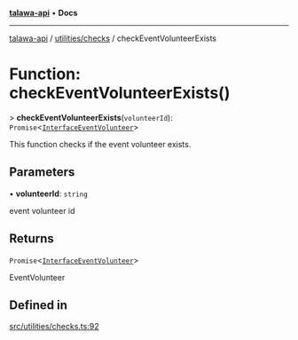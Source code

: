 [**talawa-api**](../../../README.md) • **Docs**

***

[talawa-api](../../../modules.md) / [utilities/checks](../README.md) / checkEventVolunteerExists

# Function: checkEventVolunteerExists()

\> **checkEventVolunteerExists**(`volunteerId`): `Promise`\<[`InterfaceEventVolunteer`](../../../models/EventVolunteer/interfaces/InterfaceEventVolunteer.md)\>

This function checks if the event volunteer exists.

## Parameters

• **volunteerId**: `string`

event volunteer id

## Returns

`Promise`\<[`InterfaceEventVolunteer`](../../../models/EventVolunteer/interfaces/InterfaceEventVolunteer.md)\>

EventVolunteer

## Defined in

[src/utilities/checks.ts:92](https://github.com/PalisadoesFoundation/talawa-api/blob/92443bb6a5ff3ed66457149a509401986a82e570/src/utilities/checks.ts#L92)
